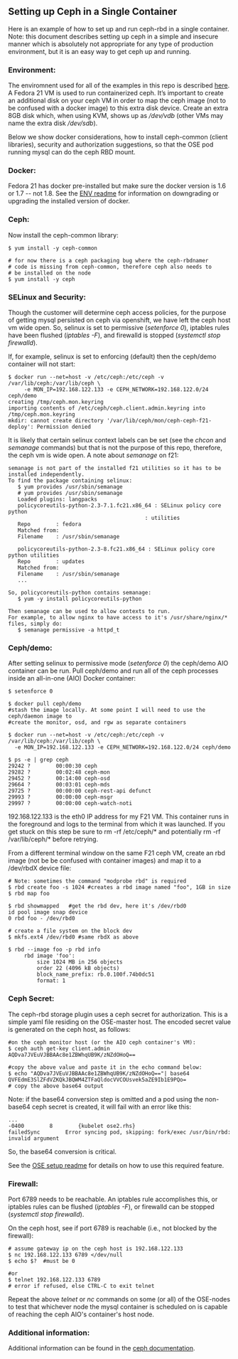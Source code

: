 ## Setting up Ceph in a Single Container

Here is an example of how to set up and run ceph-rbd in a single container. Note: this document describes setting up ceph in a simple and insecure manner which is absolutely not appropriate for any type of production environment, but it is an easy way to get ceph up and running.

### Environment:
The enviromnent used for all of the examples in this repo is described [here](ENV.md). A Fedora 21 VM is used to run containerized ceph. It’s important to create an additional disk on your ceph VM in order to map the ceph image (not to be confused with a docker image) to this extra disk device. Create an extra 8GB disk which, when using KVM, shows up as */dev/vdb* (other VMs may name the extra disk */dev/sdb*).

Below we show docker considerations, how to install ceph-common (client libraries), security and authorization suggestions, so that the OSE pod running mysql can do the ceph RBD mount.

### Docker:
Fedora 21 has docker pre-installed but make sure the docker version is 1.6 or 1.7 -- not 1.8. See the [ENV readme](ENV.md) for information on downgrading or upgrading the installed version of docker.

### Ceph:
Now install the ceph-common library:

```
$ yum install -y ceph-common
 
# for now there is a ceph packaging bug where the ceph-rbdnamer
# code is missing from ceph-common, therefore ceph also needs to
# be installed on the node
$ yum install -y ceph
```

### SELinux and Security:
Though the customer will determine ceph access policies, for the purpose of getting mysql persisted on ceph via openshift, we have left the ceph host vm wide open. So, selinux is set to permissive (*setenforce 0*), iptables rules have been flushed (*iptables -F*), and firewalld is stopped (*systemctl stop firewalld*).

If, for example, selinux is set to enforcing (default) then the ceph/demo container will not start: 

```
$ docker run --net=host -v /etc/ceph:/etc/ceph -v /var/lib/ceph:/var/lib/ceph \
     -e MON_IP=192.168.122.133 -e CEPH_NETWORK=192.168.122.0/24 ceph/demo 
creating /tmp/ceph.mon.keyring
importing contents of /etc/ceph/ceph.client.admin.keyring into /tmp/ceph.mon.keyring
mkdir: cannot create directory '/var/lib/ceph/mon/ceph-ceph-f21-deploy': Permission denied
```

It is likely that certain selinux context labels can be set (see the *chcon* and *semanage* commands) but that is not the purpose of this repo, therefore, the ceph vm is wide open. A note about *semanage* on f21:
```
semanage is not part of the installed f21 utilities so it has to be installed independently.
To find the package containing selinux:
   $ yum provides /usr/sbin/semanage
   # yum provides /usr/sbin/semanage
   Loaded plugins: langpacks
   policycoreutils-python-2.3-7.1.fc21.x86_64 : SELinux policy core python
                                           : utilities
   Repo        : fedora
   Matched from:
   Filename    : /usr/sbin/semanage

   policycoreutils-python-2.3-8.fc21.x86_64 : SELinux policy core python utilities
   Repo        : updates
   Matched from:
   Filename    : /usr/sbin/semanage
   ...

So, policycoreutils-python contains semanage:
   $ yum -y install policycoreutils-python

Then semanage can be used to allow contexts to run.
For example, to allow nginx to have access to it's /usr/share/nginx/* files, simply do:
   $ semanage permissive -a httpd_t
```

### Ceph/demo:
After setting selinux to permissive mode (*setenforce 0*) the ceph/demo AIO container can be run. Pull ceph/demo and run all of the ceph processes inside an all-in-one (AIO) Docker container:

```
$ setenforce 0

$ docker pull ceph/demo
#stash the image locally. At some point I will need to use the ceph/daemon image to
#create the monitor, osd, and rgw as separate containers
 
$ docker run --net=host -v /etc/ceph:/etc/ceph -v /var/lib/ceph:/var/lib/ceph \
  -e MON_IP=192.168.122.133 -e CEPH_NETWORK=192.168.122.0/24 ceph/demo
 
$ ps -e | grep ceph
29242 ?        00:00:30 ceph
29282 ?        00:02:48 ceph-mon
29452 ?        00:14:00 ceph-osd
29664 ?        00:03:01 ceph-mds
29725 ?        00:00:00 ceph-rest-api defunct
29993 ?        00:00:00 ceph-msgr
29997 ?        00:00:00 ceph-watch-noti
```

192.168.122.133 is the eth0 IP address for my F21 VM. This container runs in the foreground and logs to the terminal from which it was launched. If you get stuck on this step be sure to rm -rf /etc/ceph/* and potentially rm -rf /var/lib/ceph/* before retrying.

From a different terminal window on the same F21 ceph VM, create an rbd image (not be be confused with container images) and map it to a /dev/rbdX device file:

```
# Note: sometimes the command "modprobe rbd" is required
$ rbd create foo -s 1024 #creates a rbd image named "foo", 1GB in size
$ rbd map foo
 
$ rbd showmapped   #get the rbd dev, here it's /dev/rbd0
id pool image snap device 
0 rbd foo - /dev/rbd0
 
# create a file system on the block dev
$ mkfs.ext4 /dev/rbd0 #same rbdX as above
 
$ rbd --image foo -p rbd info
     rbd image 'foo':
         size 1024 MB in 256 objects
         order 22 (4096 kB objects)
         block_name_prefix: rb.0.100f.74b0dc51
         format: 1
```

### Ceph Secret:
The ceph-rbd storage plugin uses a ceph secret for authorization. This is a simple yaml file residing on the OSE-master host. The encoded secret value is generated on the ceph host, as follows:

```
#on the ceph monitor host (or the AIO ceph container's VM):
$ ceph auth get-key client.admin
AQDva7JVEuVJBBAAc8e1ZBWhqUB9K/zNZdOHoQ==

#copy the above value and paste it in the echo command below:
$ echo "AQDva7JVEuVJBBAAc8e1ZBWhqUB9K/zNZdOHoQ=="| base64
QVFEdmE3SlZFdVZKQkJBQWM4ZTFaQldocVVCOUsvek5aZE9Ib1E9PQo=
# copy the above base64 output
```
Note: if the base64 conversion step is omitted and a pod using the non-base64 ceph secret is created, it will fail with an error like this:

```
...
-0400        8        {kubelet ose2.rhs}                        failedSync        Error syncing pod, skipping: fork/exec /usr/bin/rbd: invalid argument
```

So, the base64 conversion is critical.

See the [OSE setup readme](OSE.md) for details on how to use this required feature.

### Firewall:
Port 6789 needs to be reachable. An iptables rule accomplishes this, or iptables rules can be flushed (*iptables -F*), or firewalld can be stopped (*systemctl stop firewalld*).

On the ceph host, see if port 6789 is reachable (i.e., not blocked by the firewall):

```
# assume gateway ip on the ceph host is 192.168.122.133
$ nc 192.168.122.133 6789 </dev/null
$ echo $?  #must be 0
 
#or
$ telnet 192.168.122.133 6789
# error if refused, else CTRL-C to exit telnet
```

Repeat the above *telnet* or *nc* commands on some (or all) of the OSE-nodes to test that whichever node the mysql container is scheduled on is capable of reaching the ceph AIO's container's host node.

### Additional information:
Additional information can be found in the [ceph documentation](http://ceph.com/docs/master/start/quick-rbd/).
